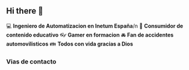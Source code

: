 ## Hi there 👋

:computer: **Ingeniero de Automatizacion en Inetum España**/n
:pencil: **Consumidor de contenido educativo**
:eyeglasses: **Gamer en formacion**
:oncoming_automobile: **Fan de accidentes automovilisticos**
:family: **Todos con vida gracias a Dios**


### Vias de contacto

